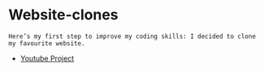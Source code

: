 # Website-clones
```
Here’s my first step to improve my coding skills: I decided to clone my favourite website.

``` 
* [Youtube Project](Youtube-project)